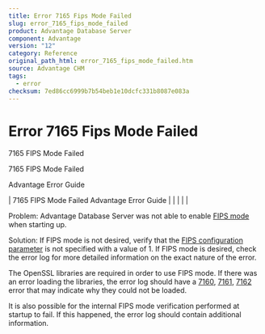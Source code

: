 ```yaml
---
title: Error 7165 Fips Mode Failed
slug: error_7165_fips_mode_failed
product: Advantage Database Server
component: Advantage
version: "12"
category: Reference
original_path_html: error_7165_fips_mode_failed.htm
source: Advantage CHM
tags:
  - error
checksum: 7ed86cc6999b7b54beb1e10dcfc331b8087e083a
---
```


# Error 7165 Fips Mode Failed

7165 FIPS Mode Failed

7165 FIPS Mode Failed

Advantage Error Guide

| 7165 FIPS Mode Failed  Advantage Error Guide |  |  |  |  |

Problem: Advantage Database Server was not able to enable [FIPS mode](master_fips.md) when starting up.

Solution: If FIPS mode is not desired, verify that the [FIPS configuration parameter](master_fips_config.md) is not specified with a value of 1. If FIPS mode is desired, check the error log for more detailed information on the exact nature of the error.

The OpenSSL libraries are required in order to use FIPS mode. If there was an error loading the libraries, the error log should have a [7160](error_7160_unable_to_load_ssl.md), [7161](error_7161_unable_to_verify_si.md), [7162](error_7162_unable_to_load_ssl_.md) error that may indicate why they could not be loaded.

It is also possible for the internal FIPS mode verification performed at startup to fail. If this happened, the error log should contain additional information.

